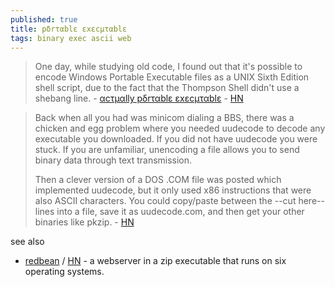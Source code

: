 ```yaml
---
published: true
title: pδrταblε εxεcµταblε
tags: binary exec ascii web
---
```

> One day, while studying old code, I found out that it's possible to encode Windows Portable Executable files as a UNIX Sixth Edition shell script, due to the fact that the Thompson Shell didn't use a shebang line. - [αcτµαlly pδrταblε εxεcµταblε](https://justine.storage.googleapis.com/ape.html) - [HN](https://news.ycombinator.com/item?id=24256883)

> Back when all you had was minicom dialing a BBS, there was a chicken and egg problem where you needed uudecode to decode any executable you downloaded. If you did not have uudecode you were stuck. If you are unfamiliar, unencoding a file allows you to send binary data through text transmission.
> 
> Then a clever version of a DOS .COM file was posted which implemented uudecode, but it only used x86 instructions that were also ASCII characters. You could copy/paste between the --cut here-- lines into a file, save it as uudecode.com, and then get your other binaries like pkzip. - [HN](https://news.ycombinator.com/item?id=24257421)

see also 
- [redbean](https://justine.lol/redbean2/) / [HN](https://news.ycombinator.com/item?id=31764521) - a webserver in a zip executable that runs on six operating systems. 
